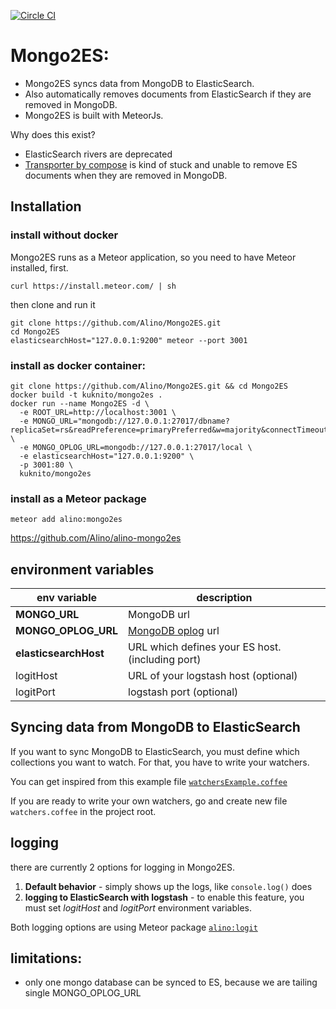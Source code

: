 [![Circle CI](https://circleci.com/gh/Alino/Mongo2ES/tree/master.svg?style=svg)](https://circleci.com/gh/Alino/Mongo2ES/tree/master)
# Mongo2ES:
- Mongo2ES syncs data from MongoDB to ElasticSearch.
- Also automatically removes documents from ElasticSearch if they are removed in MongoDB.
- Mongo2ES is built with MeteorJs.


Why does this exist?
- ElasticSearch rivers are deprecated
- [Transporter by compose](https://github.com/compose/transporter) is kind of stuck and unable to remove ES documents when they are removed in MongoDB.

## Installation
### install without docker
Mongo2ES runs as a Meteor application, so you need to have Meteor installed, first.
```shell
curl https://install.meteor.com/ | sh
```
then clone and run it
```shell
git clone https://github.com/Alino/Mongo2ES.git
cd Mongo2ES
elasticsearchHost="127.0.0.1:9200" meteor --port 3001
```
### install as docker container:
```shell
git clone https://github.com/Alino/Mongo2ES.git && cd Mongo2ES
docker build -t kuknito/mongo2es .
docker run --name Mongo2ES -d \
  -e ROOT_URL=http://localhost:3001 \
  -e MONGO_URL="mongodb://127.0.0.1:27017/dbname?replicaSet=rs&readPreference=primaryPreferred&w=majority&connectTimeoutMS=60000&socketTimeoutMS=60000" \
  -e MONGO_OPLOG_URL=mongodb://127.0.0.1:27017/local \
  -e elasticsearchHost="127.0.0.1:9200" \
  -p 3001:80 \
  kuknito/mongo2es
```

### install as a Meteor package
```
meteor add alino:mongo2es
```

https://github.com/Alino/alino-mongo2es

## environment variables
env variable          | description
----------------------|---------------------
**MONGO_URL**         | MongoDB url
**MONGO_OPLOG_URL**   | <a href="https://docs.mongodb.org/manual/core/replica-set-oplog/" target="_blank">MongoDB oplog</a> url
**elasticsearchHost** | URL which defines your ES host. (including port)
logitHost             | URL of your logstash host (optional)
logitPort             | logstash port (optional)


## Syncing data from MongoDB to ElasticSearch
If you want to sync MongoDB to ElasticSearch, you must define which collections you want to watch.
For that, you have to write your watchers.

You can get inspired from this example file
[```watchersExample.coffee```](https://github.com/Alino/Mongo2ES/blob/master/watchersExample.coffee)

If you are ready to write your own watchers,
go and create new file ```watchers.coffee``` in the project root.

## logging
there are currently 2 options for logging in Mongo2ES.

1. **Default behavior** - simply shows up the logs, like ```console.log()``` does
2. **logging to ElasticSearch with logstash** - to enable this feature, you must set *logitHost* and *logitPort* environment variables.

Both logging options are using Meteor package <a href="https://github.com/Alino/logit/" target="_blank">```alino:logit```</a>

## limitations:
- only one mongo database can be synced to ES, because we are tailing single MONGO_OPLOG_URL
